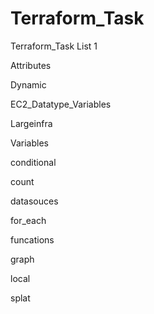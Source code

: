 # Terraform_Task

Terraform_Task List 1

Attributes

Dynamic

EC2_Datatype_Variables

Largeinfra

Variables

conditional

count

datasouces

for_each

funcations

graph

local

splat

